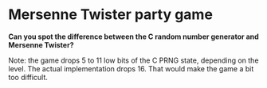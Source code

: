 # Mersenne Twister party game

**Can you spot the difference between the C random number generator and
Mersenne Twister?**

Note: the game drops 5 to 11 low bits of the C PRNG state, depending on the
level. The actual implementation drops 16. That would make the game a bit
too difficult.
